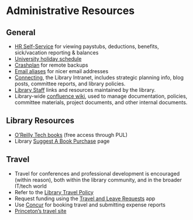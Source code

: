 # Administrative Resources

## General
* [HR Self-Service](http://www.princeton.edu/hr/progserv/sds/applications/selfservice.html) for viewing paystubs, deductions, benefits, sick/vacation reporting & balances
* [University holiday schedule](https://www.princeton.edu/hr/working/schedules/holidays/)
* [Crashplan](https://princeton.service-now.com/snap/?id=kb_article&sys_id=212a27064f9ca20018ddd48e5210c724) for remote backups
* [Email aliases](https://princeton.service-now.com/snap/?sys_id=1177&id=kb_article) for nicer email addresses
* [Connecting](https://pulstaff.princeton.edu/guidelines/slack-guidelines/), the Library Intranet, includes strategic planning info, blog posts, committee reports, and library policies.
* [Library Staff](https://library.princeton.edu/staff) links and resources maintained by the library.
* Library-wide [confluence wiki](https://pul-confluence.atlassian.net), used to manage documentation, policies, committee materials, project documents, and other internal documents.

## Library Resources
* [O’Reilly Tech books](https://library.princeton.edu/resource/4063) (free access through PUL)
* Library [Suggest A Book Purchase](https://library.princeton.edu/help/recommend-purchase) page

## Travel
* Travel for conferences and professional development is encouraged (within reason), both within the library community, and in the broader IT/tech world
* Refer to the [Library Travel Policy](https://pul-confluence.atlassian.net/wiki/x/CYAd)
* Request funding using the [Travel and Leave Requests](http://approvals.princeton.edu/) app
* Use [Concur](https://princeton.edu/concur) for booking travel and submitting expense reports
* [Princeton’s travel site](http://travel.princeton.edu/)
